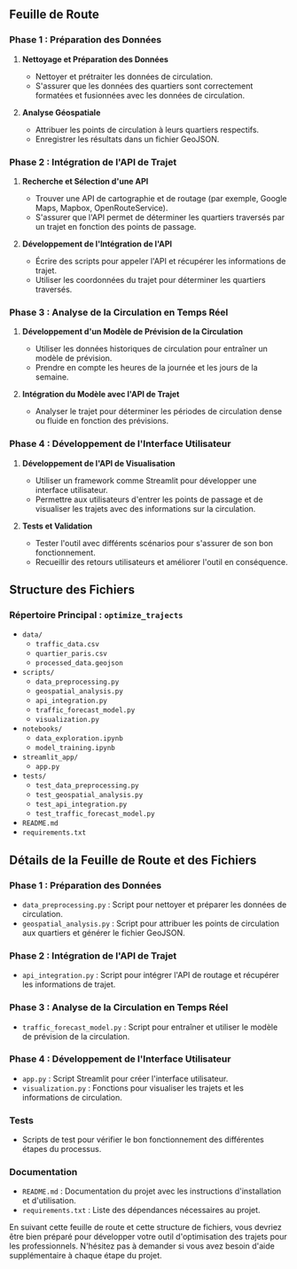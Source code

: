 ## Feuille de Route

### Phase 1 : Préparation des Données
1. **Nettoyage et Préparation des Données**
   - Nettoyer et prétraiter les données de circulation.
   - S'assurer que les données des quartiers sont correctement formatées et fusionnées avec les données de circulation.

2. **Analyse Géospatiale**
   - Attribuer les points de circulation à leurs quartiers respectifs.
   - Enregistrer les résultats dans un fichier GeoJSON.

### Phase 2 : Intégration de l'API de Trajet
1. **Recherche et Sélection d'une API**
   - Trouver une API de cartographie et de routage (par exemple, Google Maps, Mapbox, OpenRouteService).
   - S'assurer que l'API permet de déterminer les quartiers traversés par un trajet en fonction des points de passage.

2. **Développement de l'Intégration de l'API**
   - Écrire des scripts pour appeler l'API et récupérer les informations de trajet.
   - Utiliser les coordonnées du trajet pour déterminer les quartiers traversés.

### Phase 3 : Analyse de la Circulation en Temps Réel
1. **Développement d'un Modèle de Prévision de la Circulation**
   - Utiliser les données historiques de circulation pour entraîner un modèle de prévision.
   - Prendre en compte les heures de la journée et les jours de la semaine.

2. **Intégration du Modèle avec l'API de Trajet**
   - Analyser le trajet pour déterminer les périodes de circulation dense ou fluide en fonction des prévisions.

### Phase 4 : Développement de l'Interface Utilisateur
1. **Développement de l'API de Visualisation**
   - Utiliser un framework comme Streamlit pour développer une interface utilisateur.
   - Permettre aux utilisateurs d'entrer les points de passage et de visualiser les trajets avec des informations sur la circulation.

2. **Tests et Validation**
   - Tester l'outil avec différents scénarios pour s'assurer de son bon fonctionnement.
   - Recueillir des retours utilisateurs et améliorer l'outil en conséquence.

## Structure des Fichiers

### Répertoire Principal : `optimize_trajects`
- `data/`
  - `traffic_data.csv`
  - `quartier_paris.csv`
  - `processed_data.geojson`
- `scripts/`
  - `data_preprocessing.py`
  - `geospatial_analysis.py`
  - `api_integration.py`
  - `traffic_forecast_model.py`
  - `visualization.py`
- `notebooks/`
  - `data_exploration.ipynb`
  - `model_training.ipynb`
- `streamlit_app/`
  - `app.py`
- `tests/`
  - `test_data_preprocessing.py`
  - `test_geospatial_analysis.py`
  - `test_api_integration.py`
  - `test_traffic_forecast_model.py`
- `README.md`
- `requirements.txt`

## Détails de la Feuille de Route et des Fichiers

### Phase 1 : Préparation des Données
- `data_preprocessing.py` : Script pour nettoyer et préparer les données de circulation.
- `geospatial_analysis.py` : Script pour attribuer les points de circulation aux quartiers et générer le fichier GeoJSON.

### Phase 2 : Intégration de l'API de Trajet
- `api_integration.py` : Script pour intégrer l'API de routage et récupérer les informations de trajet.

### Phase 3 : Analyse de la Circulation en Temps Réel
- `traffic_forecast_model.py` : Script pour entraîner et utiliser le modèle de prévision de la circulation.

### Phase 4 : Développement de l'Interface Utilisateur
- `app.py` : Script Streamlit pour créer l'interface utilisateur.
- `visualization.py` : Fonctions pour visualiser les trajets et les informations de circulation.

### Tests
- Scripts de test pour vérifier le bon fonctionnement des différentes étapes du processus.

### Documentation
- `README.md` : Documentation du projet avec les instructions d'installation et d'utilisation.
- `requirements.txt` : Liste des dépendances nécessaires au projet.

En suivant cette feuille de route et cette structure de fichiers, vous devriez être bien préparé pour développer votre outil d'optimisation des trajets pour les professionnels. N'hésitez pas à demander si vous avez besoin d'aide supplémentaire à chaque étape du projet.
